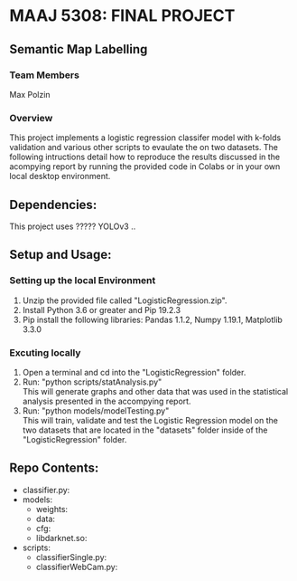 # MAAJ 5308: FINAL PROJECT
## Semantic Map Labelling
### Team Members
Max Polzin

### Overview
This project implements a logistic regression classifer model with k-folds validation and various other scripts to evaulate the on two datasets.
The following intructions detail how to reproduce the results discussed in the acompying report by running
the provided code in Colabs or in your own local desktop environment.

## Dependencies:
This project uses ????? YOLOv3 ..

## Setup and Usage:
### Setting up the local Environment
1. Unzip the provided file called "LogisticRegression.zip".
2. Install Python 3.6 or greater and Pip 19.2.3
3. Pip install the following libraries: Pandas 1.1.2, Numpy 1.19.1, Matplotlib 3.3.0

### Excuting locally
1. Open a terminal and cd into the "LogisticRegression" folder.
2. Run: "python scripts/statAnalysis.py" \
This will generate graphs and other data that was used in the 
statistical analysis presented in the accompying report.     
4. Run: "python models/modelTesting.py" \
This will train, validate and test the Logistic Regression model on the 
two datasets that are located in the "datasets" folder inside of the "LogisticRegression" folder.

## Repo Contents:
- classifier.py:
- models:
    - weights:
    - data: 
    - cfg:
    - libdarknet.so:
- scripts:
    - classifierSingle.py:
    - classifierWebCam.py:

